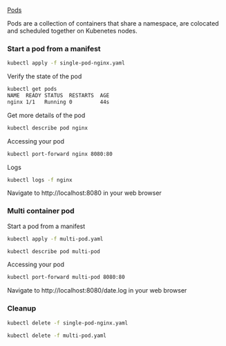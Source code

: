 [Pods](https://kubernetes.io/docs/concepts/workloads/pods/pod/)

Pods are a collection of containers that share a namespace, are colocated and scheduled together on Kubenetes nodes.

### Start a pod from a manifest

```bash
kubectl apply -f single-pod-nginx.yaml
```

Verify the state of the pod
```bash
kubectl get pods
NAME  READY STATUS  RESTARTS  AGE
nginx 1/1   Running 0         44s
```
Get more details of the pod
```bash
kubectl describe pod nginx
```

Accessing your pod
```bash
kubectl port-forward nginx 8080:80
```

Logs
```bash
kubectl logs -f nginx
```

Navigate to http://localhost:8080 in your web browser

### Multi container pod

Start a pod from a manifest
```bash
kubectl apply -f multi-pod.yaml
```

```bash
kubectl describe pod multi-pod
```
Accessing your pod

```bash
kubectl port-forward multi-pod 8080:80
```
Navigate to http://localhost:8080/date.log in your web browser

### Cleanup

```bash
kubectl delete -f single-pod-nginx.yaml

kubectl delete -f multi-pod.yaml
```
